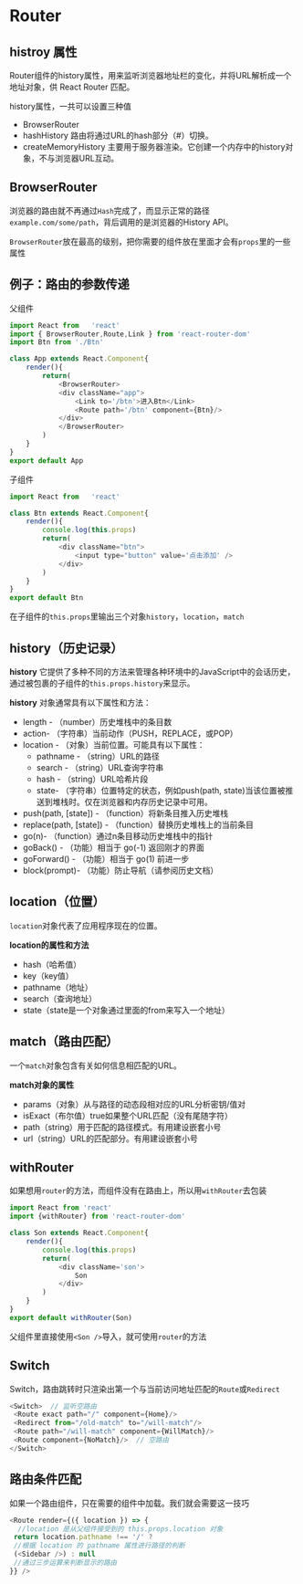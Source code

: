 # Router
<!-- toc -->
## histroy 属性

Router组件的history属性，用来监听浏览器地址栏的变化，并将URL解析成一个地址对象，供 React Router 匹配。

history属性，一共可以设置三种值
 - BrowserRouter
 - hashHistory  路由将通过URL的hash部分（#）切换。
 - createMemoryHistory  主要用于服务器渲染。它创建一个内存中的history对象，不与浏览器URL互动。

## BrowserRouter

浏览器的路由就不再通过`Hash`完成了，而显示正常的路径`example.com/some/path`，背后调用的是浏览器的History API。

`BrowserRouter`放在最高的级别，把你需要的组件放在里面才会有`props`里的一些属性

## 例子：路由的参数传递

父组件

```js
import React from   'react'
import { BrowserRouter,Route,Link } from 'react-router-dom'
import Btn from './Btn'

class App extends React.Component{
    render(){
        return(
            <BrowserRouter>
            <div className="app">
                <Link to='/btn'>进入Btn</Link>
                <Route path='/btn' component={Btn}/>
            </div>
            </BrowserRouter>
        )
    }
}
export default App
```

子组件

```js
import React from   'react'

class Btn extends React.Component{
    render(){
        console.log(this.props)
        return(
            <div className="btn">
                <input type="button" value='点击添加' />
            </div>
        )
    }
}
export default Btn
```

在子组件的`this.props`里输出三个对象`history`，`location`，`match`

## history（历史记录）

**history** 它提供了多种不同的方法来管理各种环境中的JavaScript中的会话历史，通过被包裹的子组件的`this.props.history`来显示。

**history** 对象通常具有以下属性和方法：

 - length - （number）历史堆栈中的条目数
 - action- （字符串）当前动作（PUSH，REPLACE，或POP）
 - location - （对象）当前位置。可能具有以下属性：
    - pathname - （string）URL的路径
    - search - （string）URL查询字符串
    - hash - （string）URL哈希片段
    - state- （字符串）位置特定的状态，例如push(path, state)当该位置被推送到堆栈时。仅在浏览器和内存历史记录中可用。
 - push(path, [state]) - （function）将新条目推入历史堆栈
 - replace(path, [state]) - （function）替换历史堆栈上的当前条目
 - go(n)- （function）通过n条目移动历史堆栈中的指针
 - goBack() - （功能）相当于 go(-1)    返回刚才的界面
 - goForward() - （功能）相当于 go(1)  前进一步
 - block(prompt)- （功能）防止导航（请参阅历史文档）

## location（位置）

`location`对象代表了应用程序现在的位置。

**location的属性和方法**

 - hash（哈希值）
 - key（key值）
 - pathname（地址）
 - search（查询地址）
 - state（state是一个对象通过里面的from来写入一个地址）

## match（路由匹配）

一个`match`对象包含有关如何信息<Route path>相匹配的URL。

**match对象的属性**

 - params（对象）从与路径的动态段相对应的URL分析密钥/值对
 - isExact（布尔值）true如果整个URL匹配（没有尾随字符）
 - path（string）用于匹配的路径模式。有用建设嵌套<Route>小号
 - url（string）URL的匹配部分。有用建设嵌套<Link>小号

## withRouter

如果想用`router`的方法，而组件没有在路由上，所以用`withRouter`去包装

```js
import React from 'react'
import {withRouter} from 'react-router-dom'

class Son extends React.Component{
    render(){
        console.log(this.props)
        return(
            <div className='son'>
                Son
            </div>
        )
    }
}
export default withRouter(Son)
```

父组件里直接使用`<Son />`导入，就可使用`router`的方法

## Switch

Switch，路由跳转时只渲染出第一个与当前访问地址匹配的`Route`或`Redirect`

```js
<Switch>  // 监听空路由
 <Route exact path="/" component={Home}/>
 <Redirect from="/old-match" to="/will-match"/>
 <Route path="/will-match" component={WillMatch}/>
 <Route component={NoMatch}/>  // 空路由
</Switch>
```

## 路由条件匹配

如果一个路由组件，只在需要的组件中加载。我们就会需要这一技巧

```js
<Route render={({ location }) => {
  //location 是从父组件接受到的 this.props.location 对象
 return location.pathname !== '/' ?
 //根据 location 的 pathname 属性进行路径的判断
 (<Sidebar />) : null
 //通过三步运算来判断显示的路由
}} />
```
